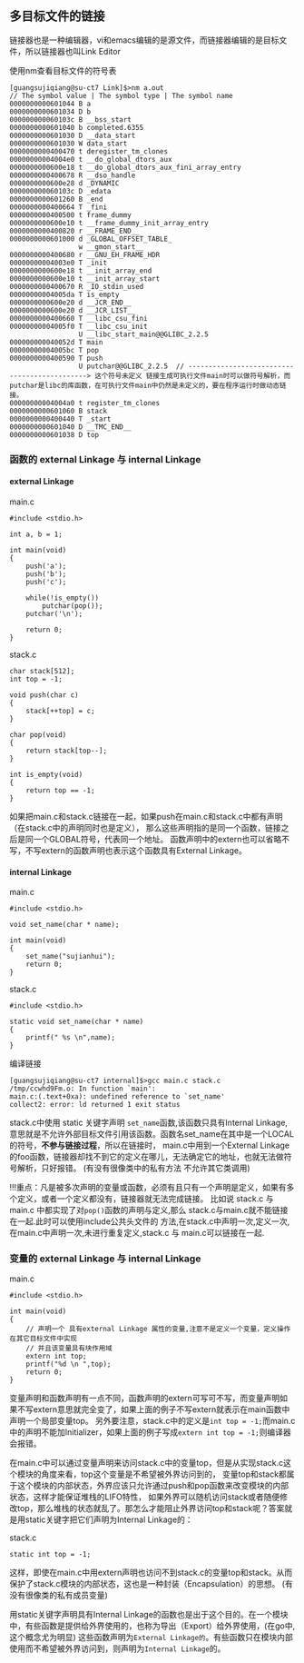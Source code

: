 ## 多目标文件的链接

链接器也是一种编辑器，vi和emacs编辑的是源文件，而链接器编辑的是目标文件，所以链接器也叫Link Editor

使用nm查看目标文件的符号表
 
    [guangsujiqiang@su-ct7 Link]$>nm a.out
    // The symbol value | The symbol type | The symbol name 
    0000000000601044 B a
    0000000000601034 D b
    000000000060103c B __bss_start
    0000000000601040 b completed.6355
    0000000000601030 D __data_start
    0000000000601030 W data_start
    0000000000400470 t deregister_tm_clones
    00000000004004e0 t __do_global_dtors_aux
    0000000000600e18 t __do_global_dtors_aux_fini_array_entry
    0000000000400678 R __dso_handle
    0000000000600e28 d _DYNAMIC
    000000000060103c D _edata
    0000000000601260 B _end
    0000000000400664 T _fini
    0000000000400500 t frame_dummy
    0000000000600e10 t __frame_dummy_init_array_entry
    0000000000400820 r __FRAME_END__
    0000000000601000 d _GLOBAL_OFFSET_TABLE_
                     w __gmon_start__
    0000000000400680 r __GNU_EH_FRAME_HDR
    00000000004003e0 T _init
    0000000000600e18 t __init_array_end
    0000000000600e10 t __init_array_start
    0000000000400670 R _IO_stdin_used
    00000000004005da T is_empty
    0000000000600e20 d __JCR_END__
    0000000000600e20 d __JCR_LIST__
    0000000000400660 T __libc_csu_fini
    00000000004005f0 T __libc_csu_init
                     U __libc_start_main@@GLIBC_2.2.5
    000000000040052d T main
    00000000004005bc T pop
    0000000000400590 T push
                     U putchar@@GLIBC_2.2.5  // ---------------------------------------------> 这个符号未定义 链接生成可执行文件main时可以做符号解析，而putchar是libc的库函数，在可执行文件main中仍然是未定义的，要在程序运行时做动态链接。
    00000000004004a0 t register_tm_clones
    0000000000601060 B stack
    0000000000400440 T _start
    0000000000601040 D __TMC_END__
    0000000000601038 D top

### 函数的 external Linkage 与 internal Linkage

#### external Linkage
main.c

    #include <stdio.h>
    
    int a, b = 1;
    
    int main(void)
    {
        push('a');
        push('b');
        push('c');
        
        while(!is_empty())
            putchar(pop());
        putchar('\n');
    
        return 0;
    }

stack.c

    char stack[512];
    int top = -1;
    
    void push(char c)
    {
        stack[++top] = c;
    }
    
    char pop(void)
    {
        return stack[top--];
    }
    
    int is_empty(void)
    {
        return top == -1;
    }

如果把main.c和stack.c链接在一起，如果push在main.c和stack.c中都有声明（在stack.c中的声明同时也是定义），
那么这些声明指的是同一个函数，链接之后是同一个GLOBAL符号，代表同一个地址。
函数声明中的extern也可以省略不写，不写extern的函数声明也表示这个函数具有External Linkage。

#### internal Linkage

main.c

    #include <stdio.h>
    
    void set_name(char * name);
    
    int main(void)
    {
    	set_name("sujianhui");
    	return 0;
    }
    
stack.c
    
    #include <stdio.h>
    
    static void set_name(char * name)
    {
        printf(" %s \n",name);
    }

编译链接

    [guangsujiqiang@su-ct7 internal]$>gcc main.c stack.c 
    /tmp/ccwhd9Fm.o: In function `main':
    main.c:(.text+0xa): undefined reference to `set_name'
    collect2: error: ld returned 1 exit status
 
stack.c中使用 static 关键字声明 `set_name`函数,该函数只具有Internal Linkage,
意思就是不允许外部目标文件引用该函数。函数名set_name在其中是一个LOCAL的符号，**不参与链接过程**，所以在链接时，
main.c中用到一个External Linkage的foo函数，链接器却找不到它的定义在哪儿，无法确定它的地址，也就无法做符号解析，只好报错。
(有没有很像类中的私有方法 不允许其它类调用)

!!!重点：凡是被多次声明的变量或函数，必须有且只有一个声明是定义，如果有多个定义，或者一个定义都没有，链接器就无法完成链接。
比如说 stack.c 与 main.c 中都实现了对`pop()`函数的声明与定义,那么 stack.c与main.c就不能链接在一起.此时可以使用include公共头文件的
方法,在stack.c中声明一次,定义一次,在main.c中声明一次,未进行重复定义,stack.c 与 main.c可以链接在一起.

### 变量的 external Linkage 与 internal Linkage

main.c

    #include <stdio.h>
    
    int main(void)
    {
        // 声明一个 具有external Linkage 属性的变量,注意不是定义一个变量，定义操作在其它目标文件中实现
        // 并且该变量具有块作用域
        extern int top;
        printf("%d \n ",top);
        return 0;
    }

变量声明和函数声明有一点不同，函数声明的extern可写可不写，而变量声明如果不写extern意思就完全变了，如果上面的例子不写extern就表示在main函数中声明一个局部变量top。
另外要注意，stack.c中的定义是`int top = -1;`而main.c中的声明不能加Initializer，如果上面的例子写成`extern int top = -1;`则编译器会报错。

在main.c中可以通过变量声明来访问stack.c中的变量top，但是从实现stack.c这个模块的角度来看，top这个变量是不希望被外界访问到的，
变量top和stack都属于这个模块的内部状态，外界应该只允许通过push和pop函数来改变模块的内部状态，这样才能保证堆栈的LIFO特性，
如果外界可以随机访问stack或者随便修改top，那么堆栈的状态就乱了。那怎么才能阻止外界访问top和stack呢？答案就是用static关键字把它们声明为Internal Linkage的：

stack.c

    static int top = -1;
        
这样，即使在main.c中用extern声明也访问不到stack.c的变量top和stack。从而保护了stack.c模块的内部状态，这也是一种封装（Encapsulation）的思想。
(有没有很像类的私有成员变量)

用static关键字声明具有Internal Linkage的函数也是出于这个目的。在一个模块中，有些函数是提供给外界使用的，也称为导出（Export）给外界使用，(在go中,这个概念尤为明显)
这些函数声明为`External Linkage的`。有些函数只在模块内部使用而不希望被外界访问到，则声明为`Internal Linkage`的。

